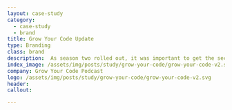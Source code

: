 ```yaml
---
layout: case-study
category:
  - case-study
  - brand
title: Grow Your Code Update
type: Branding
class: brand
description:  As season two rolled out, it was important to get the second iteration of Grow Your Code out there to improve upon the image of the first logo.
index_image: /assets/img/posts/study/grow-your-code/grow-your-code-v2.svg
company: Grow Your Code Podcast
logo: /assets/img/posts/study/grow-your-code/grow-your-code-v2.svg
header:
callout:

---
```

